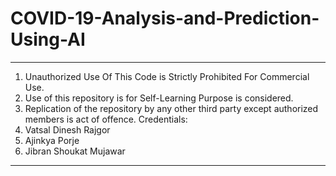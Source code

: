 # COVID-19-Analysis-and-Prediction-Using-AI
******************************************************************************************************************************************
1. Unauthorized Use Of This Code is Strictly Prohibited For Commercial Use.  
2. Use of this repository is for Self-Learning Purpose is considered.
3. Replication of the repository by any other third party except authorized members is act of offence.
Credentials:
1. Vatsal Dinesh Rajgor
2. Ajinkya Porje
3. Jibran Shoukat Mujawar
******************************************************************************************************************************************
